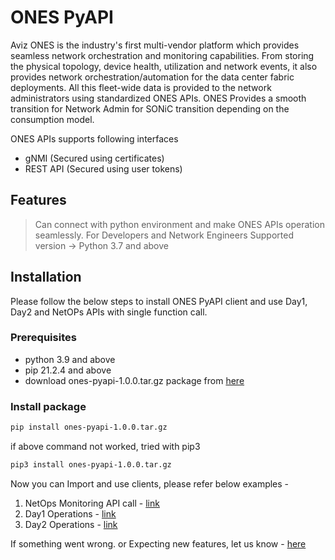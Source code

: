 # ONES PyAPI

Aviz ONES is the industry's first multi-vendor platform which provides seamless network orchestration and monitoring capabilities. From storing the physical topology, device health, utilization and network events, it also provides network orchestration/automation for the data center fabric deployments. All this fleet-wide data is provided to the network administrators using standardized ONES APIs. ONES Provides a smooth transition for Network Admin for SONiC transition depending on the consumption model.

ONES APIs supports following interfaces
- gNMI (Secured using certificates)
- REST API (Secured using user tokens)


## Features
> Can connect with python environment and make ONES APIs operation seamlessly.
> For Developers and Network Engineers
> Supported version -> Python 3.7 and above 


## Installation

Please follow the below steps to install ONES PyAPI client and use Day1, Day2 and NetOPs APIs with single function call.


### Prerequisites
- python 3.9 and above
- pip 21.2.4 and above
- download ones-pyapi-1.0.0.tar.gz package from [here](https://github.com/AvizNetworks/ones-pyapi/blob/master/versions/ones-pyapi-1.0.0.tar.gz)

### Install package
```sh
pip install ones-pyapi-1.0.0.tar.gz
```
if above command not worked, tried with pip3
```sh
pip3 install ones-pyapi-1.0.0.tar.gz
```

Now you can Import and use clients, please refer below examples - 
1. NetOps Monitoring API call - [link](https://github.com/AvizNetworks/ones-pyapi/tree/master/examples/telemetry)
2. Day1 Operations - [link](https://github.com/AvizNetworks/ones-pyapi/tree/master/examples/day1fm)
3. Day2 Operations - [link](https://github.com/AvizNetworks/ones-pyapi/tree/master/examples/day2fm)


If something went wrong. or Expecting new features, let us know - [here](https://github.com/AvizNetworks/ones-pyapi/issues)
